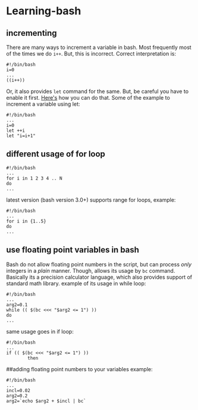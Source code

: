 # Learning-bash
## incrementing 
There are many ways to increment a variable in bash. Most frequently most of the times we do `i++`. But, this is incorrect. Correct interpretation is:

```
#!/bin/bash
i=0
...
((i++))
```

Or, it also provides `let` command for the same. But, be careful you have to enable it first. [Here's](http://ubuntuforums.org/showthread.php?t=1377218) how you can do that. Some of the example to increment a variable using let:

```
#!/bin/bash
...
i=0
let ++i
let "i=i+1"
```

## different usage of for loop
```
#!/bin/bash
...
for i in 1 2 3 4 .. N
do
...
```

latest version (bash version 3.0+) supports range for loops, example:
```
#!/bin/bash
...
for i in {1..5}
do
...
```

## use floating point variables in bash
Bash do not allow floating point numbers in the script, but can process *only* integers in a _plain_ manner. Though, allows its usage by `bc` command. Basically its a precision calculator language, which also provides support of standard math library.
example of its usage in while loop:

``` 
#!/bin/bash
...
arg2=0.1
while (( $(bc <<< "$arg2 <= 1") ))
do
...
```
same usage goes in if loop:

``` 
#!/bin/bash
...
if (( $(bc <<< "$arg2 <= 1") ))
		then
```
##adding floating point numbers to your variables
example:
``` 
#!/bin/bash
...
incl=0.02
arg2=0.2
arg2=`echo $arg2 + $incl | bc`
```
